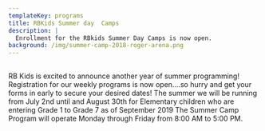 ```yaml
---
templateKey: programs
title: RBKids Summer day  Camps
description: |
  Enrollment for the RBkids Summer Day Camps is now open.
background: /img/summer-camp-2018-roger-arena.png
---
```

## 

RB Kids is excited to announce another year of summer programming!
 Registration for our weekly programs is now open….so hurry and get your
 forms in early to secure your desired dates!
The  summer we will be running from July 2nd until and August 30th for
Elementary children who are entering Grade 1 to Grade 7 as of September 2019 The Summer Camp Program will operate Monday through Friday from 8:00 AM to 5:00 PM.
